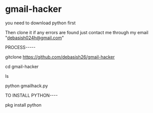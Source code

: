 # gmail-hacker
you need to download python first

Then clone it if any errors are found just contact me through my email "debasish024h@gmail.com"





PROCESS-----

gitclone https://github.com/debasish26/gmail-hacker

cd gmail-hacker

ls

python gmailhack.py


TO INSTALL PYTHON----

pkg install python
